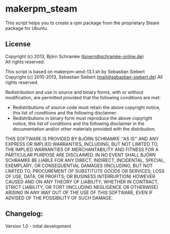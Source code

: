 makerpm_steam
====
This script helps you to create a rpm package from the proprietary Steam package for Ubuntu 

## License
Copyright (c) 2013, Björn Schramke (bjoern@schramke-online.de)<br>
All rights reserved.

This script is based on makerpm-amd-13.1.sh by Sebastian Siebert
Copyright (c) 2010-2013, Sebastian Siebert (mail@sebastian-siebert.de)
All rights reserved.

Redistribution and use in source and binary forms, with or without
modification, are permitted provided that the following conditions are met:
   * Redistributions of source code must retain the above copyright
     notice, this list of conditions and the following disclaimer.
   * Redistributions in binary form must reproduce the above copyright
     notice, this list of conditions and the following disclaimer in the
     documentation and/or other materials provided with the distribution.

THIS SOFTWARE IS PROVIDED BY BJÖRN SCHRAMKE ''AS IS'' AND ANY
EXPRESS OR IMPLIED WARRANTIES, INCLUDING, BUT NOT LIMITED TO, THE IMPLIED
WARRANTIES OF MERCHANTABILITY AND FITNESS FOR A PARTICULAR PURPOSE ARE
DISCLAIMED. IN NO EVENT SHALL BJÖRN SCHRAMKE BE LIABLE FOR ANY
DIRECT, INDIRECT, INCIDENTAL, SPECIAL, EXEMPLARY, OR CONSEQUENTIAL DAMAGES
(INCLUDING, BUT NOT LIMITED TO, PROCUREMENT OF SUBSTITUTE GOODS OR SERVICES;
LOSS OF USE, DATA, OR PROFITS; OR BUSINESS INTERRUPTION) HOWEVER CAUSED AND
ON ANY THEORY OF LIABILITY, WHETHER IN CONTRACT, STRICT LIABILITY, OR TORT
(INCLUDING NEGLIGENCE OR OTHERWISE) ARISING IN ANY WAY OUT OF THE USE OF THIS
SOFTWARE, EVEN IF ADVISED OF THE POSSIBILITY OF SUCH DAMAGE.

## Changelog:

Version 1.0  - inital development

